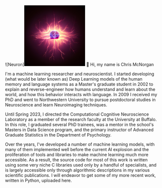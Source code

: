 ![Neuron]<img src="https://github.com/cmcnorgan/cmcnorgan/blob/main/Neuron.png" height="200">
👋 Hi, my name is Chris McNorgan

I'm a machine learning researcher and neuroscientist. I started developing (what would be later known as) Deep Learning models of the human memory and language systems as a Master's graduate student in 2002 to explain and reverse-engineer how humans understand and learn about the world, and how this behavior interacts with language. In 2009 I received my PhD and went to Northwestern University to pursue postdoctoral studies in Neuroscience and learn Neuroimaging techniques.

Until Spring 2023, I directed the Computational Cognitive Neuroscience Laboratory as a member of the research faculty at the University at Buffalo. In this role, I graduated several PhD trainees, was a mentor in the school's Masters in Data Science program, and the primary instructor of Advanced Graduate Statistics in the Department of Psychology.

Over the years, I've developed a number of machine learning models, with many of them implemented well before the current AI explosion and the proliferation of tools and libraries to make machine learning much more accessible. As a result, the source code for most of this work is written using some very niche C libraries used only by a handful of specialists, and is largely accessible only through algorithmic descriptions in my various scientific publications. I will endeavor to get some of my more recent work, written in Python, uploaded here.

<!---
cmcnorgan/cmcnorgan is a ✨ special ✨ repository because its `README.md` (this file) appears on your GitHub profile.
You can click the Preview link to take a look at your changes.
--->
